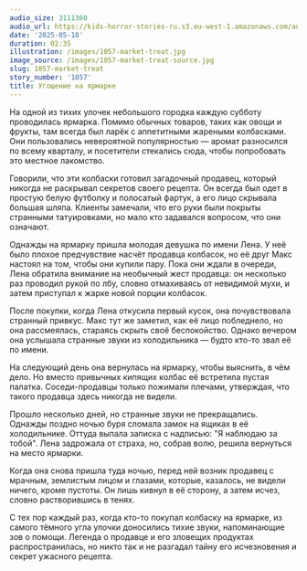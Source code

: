 ```yaml
---
audio_size: 3111360
audio_url: https://kids-horror-stories-ru.s3.eu-west-1.amazonaws.com/audio/1057-market-treat.mp3
date: '2025-05-18'
duration: 02:35
illustration: /images/1057-market-treat.jpg
image_source: /images/1057-market-treat-source.jpg
slug: 1057-market-treat
story_number: '1057'
title: Угощение на ярмарке
---
```


На одной из тихих улочек небольшого городка каждую субботу проводилась ярмарка. Помимо обычных товаров, таких как овощи и фрукты, там всегда был ларёк с аппетитными жареными колбасками. Они пользовались невероятной популярностью — аромат разносился по всему кварталу, и посетители стекались сюда, чтобы попробовать это местное лакомство.

Говорили, что эти колбаски готовил загадочный продавец, который никогда не раскрывал секретов своего рецепта. Он всегда был одет в простую белую футболку и полосатый фартук, а его лицо скрывала большая шляпа. Клиенты замечали, что его руки были покрыты странными татуировками, но мало кто задавался вопросом, что они означают.

Однажды на ярмарку пришла молодая девушка по имени Лена. У неё было плохое предчувствие насчёт продавца колбасок, но её друг Макс настоял на том, чтобы они купили пару. Пока они ждали в очереди, Лена обратила внимание на необычный жест продавца: он несколько раз проводил рукой по лбу, словно отмахиваясь от невидимой мухи, и затем приступал к жарке новой порции колбасок.

После покупки, когда Лена откусила первый кусок, она почувствовала странный привкус. Макс тут же заметил, как её лицо побледнело, но она рассмеялась, стараясь скрыть своё беспокойство. Однако вечером она услышала странные звуки из холодильника — будто кто-то звал её по имени.

На следующий день она вернулась на ярмарку, чтобы выяснить, в чём дело. Но вместо привычных кипящих колбас её встретила пустая палатка. Соседи-продавцы только пожимали плечами, утверждая, что такого продавца здесь никогда не видели.

Прошло несколько дней, но странные звуки не прекращались. Однажды поздно ночью буря сломала замок на ящиках в её холодильнике. Оттуда выпала записка с надписью: "Я наблюдаю за тобой". Лена задрожала от страха, но, собрав волю, решила вернуться на место ярмарки.

Когда она снова пришла туда ночью, перед ней возник продавец с мрачным, землистым лицом и глазами, которые, казалось, не видели ничего, кроме пустоты. Он лишь кивнул в её сторону, а затем исчез, словно растворившись в тенях.

С тех пор каждый раз, когда кто-то покупал колбаску на ярмарке, из самого тёмного угла улочки доносились тихие звуки, напоминающие зов о помощи. Легенда о продавце и его зловещих продуктах распространилась, но никто так и не разгадал тайну его исчезновения и секрет ужасного рецепта.